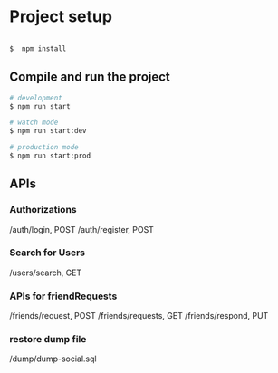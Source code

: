# Project setup

```bash

$  npm install

```

## Compile and run the project

```bash
# development
$ npm run start

# watch mode
$ npm run start:dev

# production mode
$ npm run start:prod
```

## APIs

### Authorizations

/auth/login, POST
/auth/register, POST

### Search for Users

/users/search, GET

### APIs for friendRequests

/friends/request, POST
/friends/requests, GET
/friends/respond, PUT

### restore dump file

/dump/dump-social.sql

